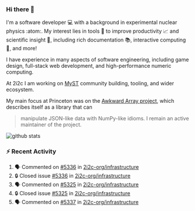 ### Hi there 👋 

I'm a software developer 💻 with a background in experimental nuclear physics :atom:. My interest lies in tools :wrench: to improve productivity :chart_with_upwards_trend: and scientific insight :telescope:, including rich documentation 📚, interactive computing 🧮, and more! 

I have experience in many aspects of software engineering, including game design, full-stack web development, and high-performance numeric computing. 

At 2i2c I am working on [MyST](https://github.com/jupyter-book/mystmd) community building, tooling, and wider ecosystem. 

My main focus at Princeton was on the [Awkward Array project](awkward-array.org/), which describes itself as a library that can 
> manipulate JSON-like data with NumPy-like idioms. I remain an active maintainer of the project. 

![github stats](https://github-readme-stats.vercel.app/api?username=agoose77&show_icons=true&hide_rank=true&hide_title=true&bg_color=30,e76445,904e95&text_color=efe3ec&icon_color=efe3ec)
<!--
**agoose77/agoose77** is a ✨ _special_ ✨ repository because its `README.md` (this file) appears on your GitHub profile.

Here are some ideas to get you started:

- 🔭 I’m currently working on ...
- 🌱 I’m currently learning ...
- 👯 I’m looking to collaborate on ...
- 🤔 I’m looking for help with ...
- 💬 Ask me about ...
- 📫 How to reach me: ...
- 😄 Pronouns: ...
- ⚡ Fun fact: ...
-->

### :zap: Recent Activity

<!--START_SECTION:activity-->
1. 🗣 Commented on [#5336](https://github.com/2i2c-org/infrastructure/issues/5336#issuecomment-2577571334) in [2i2c-org/infrastructure](https://github.com/2i2c-org/infrastructure)
2. 🔒 Closed issue [#5336](https://github.com/2i2c-org/infrastructure/issues/5336) in [2i2c-org/infrastructure](https://github.com/2i2c-org/infrastructure)
3. 🗣 Commented on [#5325](https://github.com/2i2c-org/infrastructure/issues/5325#issuecomment-2577571042) in [2i2c-org/infrastructure](https://github.com/2i2c-org/infrastructure)
4. 🔒 Closed issue [#5325](https://github.com/2i2c-org/infrastructure/issues/5325) in [2i2c-org/infrastructure](https://github.com/2i2c-org/infrastructure)
5. 🗣 Commented on [#5337](https://github.com/2i2c-org/infrastructure/issues/5337#issuecomment-2577570799) in [2i2c-org/infrastructure](https://github.com/2i2c-org/infrastructure)
<!--END_SECTION:activity-->
